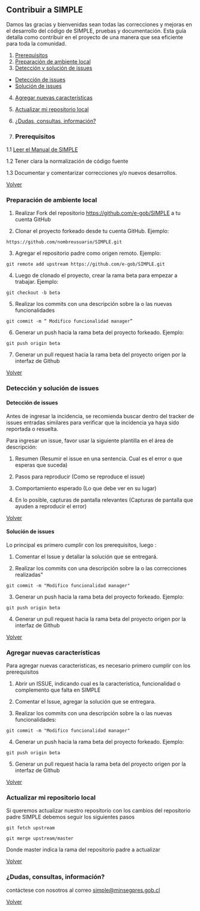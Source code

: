 ## Contribuir a SIMPLE
Damos las gracias y bienvenidas sean todas las correcciones y mejoras en el desarrollo del código de SIMPLE, pruebas y documentación. 
Esta guía detalla como contribuir en el proyecto de una manera que sea eficiente para toda la comunidad.


1. [Prerequisitos](#prerequisitos)
2. [Preparación de ambiente local](#preparación-de-ambiente-local)
3. [Detección y solución de issues](#detección-y-solución-de-issues)
  - [Detección de issues](#detección-de-issues)
  - [Solución de issues](#solución-de-issues)
4. [Agregar nuevas características](#agregar-nuevas-características)
5. [Actualizar mi repositorio local](#actualizar-mi-repositorio-local)
6. [¿Dudas, consultas, información?](#dudas-consultas-información)


1. ### Prerequisitos 

1.1 [Leer el Manual de SIMPLE](/docs/SIMPLE.docx)

1.2 Tener clara la normalización de código fuente

1.3 Documentar y comentarizar correcciones y/o nuevos desarrollos.

[Volver](#contribuir-a-simple)


### Preparación de ambiente local

1. Realizar Fork del repositorio https://github.com/e-gob/SIMPLE a tu cuenta GitHub

2. Clonar el proyecto forkeado desde tu cuenta GitHub. Ejemplo:
  ```console
  https://github.com/nombreusuario/SIMPLE.git
  ```
3. Agregar el repositorio padre como origen remoto. Ejemplo:
  ```console
  git remote add upstream https://github.com/e-gob/SIMPLE.git
  ```
4. Luego de clonado el proyecto, crear la rama beta para empezar a trabajar. Ejemplo:
  ```console
  git checkout -b beta
  ```
5. Realizar los commits con una descripción sobre la o las nuevas  funcionalidades
  ```console
  git commit -m “ Modifico funcionalidad manager”
  ```
6. Generar un push hacia la rama beta del proyecto forkeado. Ejemplo:
  ```console
  git push origin beta
  ```
7. Generar un pull request hacia la rama beta del proyecto origen por la interfaz de Github

[Volver](#contribuir-a-simple)

### Detección y solución de issues

#### Detección de issues 
Antes de ingresar la incidencia, se recomienda buscar dentro del tracker de issues entradas similares 
para verificar que la incidencia ya haya sido reportada o resuelta.

Para ingresar un issue, favor usar la siguiente plantilla en el área de descripción:

1. Resumen
(Resumir el issue en una sentencia. Cual es el error o que esperas que suceda)

2. Pasos para reproducir
(Como se reproduce el issue)

3. Comportamiento esperado
(Lo que debe ver en su lugar)

4. En lo posible, capturas de pantalla relevantes
(Capturas de pantalla que ayuden a reproducir el error)

[Volver](#contribuir-a-simple)

#### Solución de issues
Lo principal es primero cumplir con los prerequisitos, luego :

1. Comentar el Issue y detallar la solución que se entregará.

2. Realizar los commits con una descripción sobre la o las correcciones realizadas"
```console
git commit -m "Modifico funcionalidad manager"
```
3. Generar un push hacia la rama beta del proyecto forkeado. Ejemplo:
```console
git push origin beta
```
4. Generar un pull request hacia la rama beta del proyecto origen por la interfaz de Github  

[Volver](#contribuir-a-simple)

### Agregar nuevas características
Para agregar nuevas caracteristicas, es necesario primero cumplir con los prerequisitos

1. Abrir un ISSUE, indicando cual es la caracteristica, funcionalidad o complemento que falta en SIMPLE

2. Comentar el Issue, agregar la solución que se entregara.

3. Realizar los commits con una descripción sobre la o las nuevas funcionalidades:
```console
git commit -m "Modifico funcionalidad manager"
```
4. Generar un push hacia la rama beta del proyecto forkeado. Ejemplo:
```console
git push origin beta
```
5. Generar un pull request hacia la rama beta del proyecto origen por la interfaz de Github 

[Volver](#contribuir-a-simple)

### Actualizar mi repositorio local
 Si queremos actualizar nuestro repositorio con los cambios del repositorio padre SIMPLE debemos seguir los siguientes pasos
```console
git fetch upstream

git merge upstream/master
```
  Donde master indica la rama del repositorio padre a actualizar

[Volver](#contribuir-a-simple)

### ¿Dudas, consultas, información?
contáctese con nosotros al correo simple@minsegpres.gob.cl

[Volver](#contribuir-a-simple)
